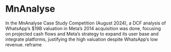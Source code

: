 # MnAnalyse
In the MnAnalyse Case Study Competition (August 2024), a DCF analysis of WhatsApp’s $19B valuation in Meta’s 2014 acquisition was done, focusing on projected cash flows and Meta’s strategy to expand its user base and integrate platforms, justifying the high valuation despite WhatsApp’s low revenue. reframe
